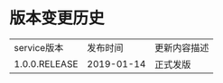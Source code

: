 # 版本变更历史

<table>
   <tr>
      <td>service版本</td>
      <td>发布时间</td>
      <td>更新内容描述</td>
   </tr>
   <tr>
      <td>1.0.0.RELEASE</td>
      <td>2019-01-14</td>
      <td>正式发版</td>
   </tr>
</table>
